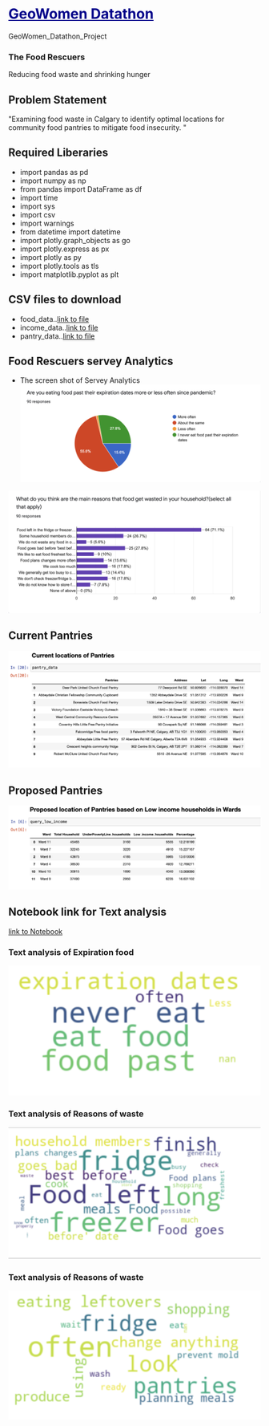 # <font color='#00008B'><u>GeoWomen Datathon</u></font>
GeoWomen_Datathon_Project
### The Food Rescuers
Reducing food waste and shrinking hunger
## Problem Statement
 "Examining food waste in Calgary to identify optimal locations for community food pantries to mitigate food insecurity. "
## Required Liberaries 
  * import pandas as pd
  * import numpy as np
  * from pandas import DataFrame as df
  * import time
  * import sys
  * import csv
  * import warnings
  * from datetime import datetime
  * import plotly.graph_objects as go
  * import plotly.express as px
  * import plotly as py
  * import plotly.tools as tls
  * import matplotlib.pyplot as plt

## CSV files to download
  * food_data..[link to file](/notebook/Food_rescuers_data.csv)
  * income_data..[link to file](/notebook/Low_Income_household.csv)
  * pantry_data..[link to file](/notebook/Pantries_location.csv)
  
 

## Food Rescuers servey Analytics
* The screen shot of Servey Analytics
![Screenshot of Expiration Date](/images/expiration_date.png)

![Screenshot of Reasons of waste](/images/Reason_for_waste.png)

## Current Pantries
![Screenshot of Expiration Date](/images/pantries.png)

## Proposed Pantries
![Screenshot of Reasons of waste](/images/Proposed_pantries.png)

## Notebook link for Text analysis
[link to Notebook](/notebook/Food_Rescures.ipynb) 
### Text analysis of Expiration food
  ![Screenshot of Text analysis of Expiration food](/images/expiration.png)
### Text analysis of Reasons of waste
  ![Screenshot of Text analysis of Reasons of waste](/images/food_waste.png)
### Text analysis of Reasons of waste
  ![Screenshot of Text analysis of Reasons of waste](/images/behaviourChanges.png)


